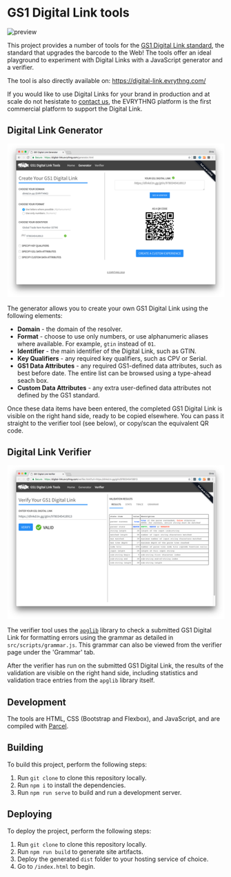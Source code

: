 # GS1 Digital Link tools

![preview](https://evrythng.com/wp-content/uploads/Search_results_-_Google_Drive-768x363.png)

This project provides a number of tools for the [GS1 Digital Link standard](https://evrythng.com/upgrading-the-barcode-to-the-web-gs1-digital-link/), the standard that upgrades the barcode to the Web! The tools offer an ideal playground to experiment with Digital Links with a JavaScript generator and a verifier.

The tool is also directly available on: https://digital-link.evrythng.com/

If you would like to use Digital Links for your brand in production and at scale do not hesistate to [contact us](https://evrythng.com/gs1/), the EVRYTHNG platform is the first commercial platform to support the Digital Link.

## Digital Link Generator

![generator](src/assets/generator.png)

The generator allows you to create your own GS1 Digital Link using the following
elements:

* **Domain** - the domain of the resolver.
* **Format** - choose to use only numbers, or use alphanumeric aliases where 
  available. For example, `gtin` instead of `01`.
* **Identifier** - the main identifier of the Digital Link, such as GTIN.
* **Key Qualifiers** - any required key qualifiers, such as CPV or Serial.
* **GS1 Data Attributes** - any required GS1-defined data attributes, such as 
  best before date. The entire list can be browsed using a type-ahead seach box.
* **Custom Data Attributes** - any extra user-defined data attributes not 
  defined by the GS1 standard.

Once these data items have been entered, the completed GS1 Digital Link is 
visible on the right hand side, ready to be copied elsewhere. You can pass it 
straight to the verifier tool (see below), or copy/scan the equivalent QR code.


## Digital Link Verifier

![verifier](src/assets/verifier.png)

The verifier tool uses the [`apglib`](https://github.com/ldthomas/apg-js2-lib) 
library to check a submitted GS1 Digital Link for formatting errors using the 
grammar as detailed in `src/scripts/grammar.js`. This grammar can also be viewed 
from the verifier page under the 'Grammar' tab. 

After the verifier has run on the submitted GS1 Digital Link, the results of 
the validation are visible on the right hand side, including statistics and 
validation trace entries from the `apglib` library itself.


## Development

The tools are HTML, CSS (Bootstrap and Flexbox), and JavaScript, 
and are compiled with [Parcel](https://parceljs.org/).

## Building

To build this project, perform the following steps:

1. Run `git clone` to clone this repository locally.
2. Run `npm i` to install the dependencies.
3. Run `npm run serve` to build and run a development server.


## Deploying

To deploy the project, perform the following steps:

1. Run `git clone` to clone this repository locally.
2. Run `npm run build` to generate site artifacts.
3. Deploy the generated `dist` folder to your hosting service of choice.
4. Go to `/index.html` to begin.
